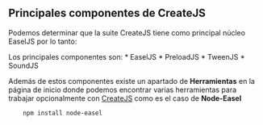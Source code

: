 ## Principales componentes de CreateJS

Podemos determinar que la suite CreateJS tiene como principal núcleo EaselJS por lo tanto:

Los principales componentes son: 
    * EaselJS
    * PreloadJS
    * TweenJS
    * SoundJS

Además de estos componentes existe un apartado de **Herramientas** en la página de inicio donde podemos encontrar varias herramientas para trabajar opcionalmente con [CreateJS](www.createjs.com) como es el caso de **Node-Easel**

```bash
    npm install node-easel
```